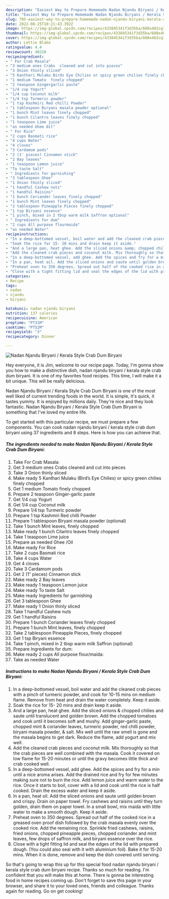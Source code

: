 ```yaml
---
description: "Easiest Way to Prepare Homemade Nadan Njandu Biryani / Kerala Style Crab Dum Biryani"
title: "Easiest Way to Prepare Homemade Nadan Njandu Biryani / Kerala Style Crab Dum Biryani"
slug: 705-easiest-way-to-prepare-homemade-nadan-njandu-biryani-kerala-style-crab-dum-biryani
date: 2022-08-25T10:21:43.392Z
image: https://img-global.cpcdn.com/recipes/433845341f3d35ba/680x482cq70/nadan-njandu-biryani-kerala-style-crab-dum-biryani-recipe-main-photo.jpg
thumbnail: https://img-global.cpcdn.com/recipes/433845341f3d35ba/680x482cq70/nadan-njandu-biryani-kerala-style-crab-dum-biryani-recipe-main-photo.jpg
cover: https://img-global.cpcdn.com/recipes/433845341f3d35ba/680x482cq70/nadan-njandu-biryani-kerala-style-crab-dum-biryani-recipe-main-photo.jpg
author: Lettie Blake
ratingvalue: 4.4
reviewcount: 40228
recipeingredient:
- " For Crab Masala"
- "3 medium ones Crabs  cleaned and cut into pieces"
- "3 Onion thinly sliced"
- "5 Kanthari Mulaku Birds Eye Chilies or spicy green chilies finely chopped"
- "1 medium Tomato  finely chopped"
- "2 teaspoon Gingergarlic paste"
- "1/4 cup Yogurt"
- "1/4 cup Coconut milk"
- "1/4 tsp Turmeric powder"
- "1 tsp Kashmiri Red chilli Powder"
- "1 tablespoon Biryani masala powder optional"
- "1 bunch Mint leaves finely chopped"
- "1 bunch Cilantro leaves finely chopped"
- "1 teaspoon Lime juice"
- "as needed Ghee Oil"
- " For Rice"
- "2 cups Basmati rice"
- "4 cups Water"
- "4 cloves"
- "3 Cardamom pods"
- "2 (1″ pieces) Cinnamon stick"
- "2 Bay leaves"
- "1 teaspoon Lemon juice"
- "To taste Salt"
- " Ingredients for garnishing"
- "3 tablespoon Ghee"
- "1 Onion thinly sliced"
- "1 handful Cashew nuts"
- "1 handful Raisins"
- "1 bunch Coriander leaves finely chopped"
- "1 bunch Mint leaves finely chopped"
- "2 tablespoon Pineapple Pieces finely chopped"
- "1 tsp Biryani essence"
- "1 pinch, mixed in 2 tbsp warm milk Saffron optional"
- " Ingredients for dum"
- "2 cups All purpose flourmaida"
- "as needed Water"
recipeinstructions:
- "In a deep-bottomed vessel, boil water and add the cleaned crab pieces with a pinch of turmeric powder, and cook for 10-15 mins on medium flame. Remove from heat and drain the water completely. Keep it aside."
- "Soak the rice for 15- 20 mins and drain keep it aside."
- "And a large pan, heat ghee. Add the sliced onions &amp; chopped chilies and saute until translucent and golden brown. Add the chopped tomatoes and cook until it becomes soft and mushy. Add ginger-garlic paste, chopped mint &amp; coriander leaves, turmeric powder, red chilli powder, biryani masala powder, &amp; salt. Mix well until the raw smell is gone and the masala begins to get dark. Reduce the flame, add yogurt and mix well."
- "Add the cleaned crab pieces and coconut milk. Mix thoroughly so that the crab pieces are well combined with the masala. Cook it covered on low flame for 15-20 minutes or until the gravy becomes little thick and crab cooked well."
- "In a deep-bottomed vessel, add ghee. Add the spices and fry for a min until a nice aroma arises. Add the drained rice and fry for few minutes making sure not to burn the rice. Add lemon juice and warm water to the rice. Once it starts to boil, cover with a lid and cook until the rice is half cooked. Drain the excess water and keep it aside."
- "In a pan, heat oil. Add the sliced onions and saute until golden brown and crispy. Drain on paper towel. Fry cashews and raisins until they turn golden, drain them on paper towel. In a small bowl, mix maida with little water to make a smooth dough. Keep it aside."
- "Preheat oven to 350 degrees. Spread out half of the cooked rice in a greased oven proof dish followed by the crab masala evenly over the cooked rice. Add the remaining rice. Sprinkle fried cashews, raisins, fried onions, chopped pineapple pieces, chopped coriander and mint leaves, few drops of saffron milk, and biryani essence over the rice."
- "Close with a tight fitting lid and seal the edges of the lid with prepared dough. (You could also seal with it with aluminium foil). Bake it for 15-20 mins. When it is done, remove and keep the dish covered until serving."
categories:
- Recipe
tags:
- nadan
- njandu
- biryani

katakunci: nadan njandu biryani 
nutrition: 137 calories
recipecuisine: American
preptime: "PT31M"
cooktime: "PT52M"
recipeyield: "3"
recipecategory: Dinner

---
```



![Nadan Njandu Biryani / Kerala Style Crab Dum Biryani](https://img-global.cpcdn.com/recipes/433845341f3d35ba/680x482cq70/nadan-njandu-biryani-kerala-style-crab-dum-biryani-recipe-main-photo.jpg)

Hey everyone, it is Jim, welcome to our recipe page. Today, I'm gonna show you how to make a distinctive dish, nadan njandu biryani / kerala style crab dum biryani. It is one of my favorites food recipes. This time, I will make it a bit unique. This will be really delicious.

Nadan Njandu Biryani / Kerala Style Crab Dum Biryani is one of the most well liked of current trending foods in the world. It is simple, it's quick, it tastes yummy. It is enjoyed by millions daily. They're nice and they look fantastic. Nadan Njandu Biryani / Kerala Style Crab Dum Biryani is something that I've loved my entire life.




To get started with this particular recipe, we must prepare a few components. You can cook nadan njandu biryani / kerala style crab dum biryani using 37 ingredients and 8 steps. Here is how you can achieve that.

<!--inarticleads1-->

##### The ingredients needed to make Nadan Njandu Biryani / Kerala Style Crab Dum Biryani:

1. Take  For Crab Masala:
1. Get 3 medium ones Crabs  cleaned and cut into pieces
1. Take 3 Onion thinly sliced
1. Make ready 5 Kanthari Mulaku (Bird’s Eye Chilies) or spicy green chilies finely chopped
1. Get 1 medium Tomato  finely chopped
1. Prepare 2 teaspoon Ginger-garlic paste
1. Get 1/4 cup Yogurt
1. Get 1/4 cup Coconut milk
1. Prepare 1/4 tsp Turmeric powder
1. Prepare 1 tsp Kashmiri Red chilli Powder
1. Prepare 1 tablespoon Biryani masala powder (optional)
1. Take 1 bunch Mint leaves, finely chopped
1. Make ready 1 bunch Cilantro leaves finely chopped
1. Take 1 teaspoon Lime juice
1. Prepare as needed Ghee /Oil
1. Make ready  For Rice
1. Take 2 cups Basmati rice
1. Take 4 cups Water
1. Get 4 cloves
1. Take 3 Cardamom pods
1. Get 2 (1″ pieces) Cinnamon stick
1. Make ready 2 Bay leaves
1. Make ready 1 teaspoon Lemon juice
1. Make ready To taste Salt
1. Make ready  Ingredients for garnishing
1. Get 3 tablespoon Ghee
1. Make ready 1 Onion thinly sliced
1. Take 1 handful Cashew nuts
1. Get 1 handful Raisins
1. Prepare 1 bunch Coriander leaves finely chopped
1. Prepare 1 bunch Mint leaves, finely chopped
1. Take 2 tablespoon Pineapple Pieces, finely chopped
1. Get 1 tsp Biryani essence
1. Take 1 pinch, mixed in 2 tbsp warm milk Saffron (optional)
1. Prepare  Ingredients for dum:
1. Make ready 2 cups All purpose flour/maida:
1. Take as needed Water




<!--inarticleads2-->

##### Instructions to make Nadan Njandu Biryani / Kerala Style Crab Dum Biryani:

1. In a deep-bottomed vessel, boil water and add the cleaned crab pieces with a pinch of turmeric powder, and cook for 10-15 mins on medium flame. Remove from heat and drain the water completely. Keep it aside.
1. Soak the rice for 15- 20 mins and drain keep it aside.
1. And a large pan, heat ghee. Add the sliced onions &amp; chopped chilies and saute until translucent and golden brown. Add the chopped tomatoes and cook until it becomes soft and mushy. Add ginger-garlic paste, chopped mint &amp; coriander leaves, turmeric powder, red chilli powder, biryani masala powder, &amp; salt. Mix well until the raw smell is gone and the masala begins to get dark. Reduce the flame, add yogurt and mix well.
1. Add the cleaned crab pieces and coconut milk. Mix thoroughly so that the crab pieces are well combined with the masala. Cook it covered on low flame for 15-20 minutes or until the gravy becomes little thick and crab cooked well.
1. In a deep-bottomed vessel, add ghee. Add the spices and fry for a min until a nice aroma arises. Add the drained rice and fry for few minutes making sure not to burn the rice. Add lemon juice and warm water to the rice. Once it starts to boil, cover with a lid and cook until the rice is half cooked. Drain the excess water and keep it aside.
1. In a pan, heat oil. Add the sliced onions and saute until golden brown and crispy. Drain on paper towel. Fry cashews and raisins until they turn golden, drain them on paper towel. In a small bowl, mix maida with little water to make a smooth dough. Keep it aside.
1. Preheat oven to 350 degrees. Spread out half of the cooked rice in a greased oven proof dish followed by the crab masala evenly over the cooked rice. Add the remaining rice. Sprinkle fried cashews, raisins, fried onions, chopped pineapple pieces, chopped coriander and mint leaves, few drops of saffron milk, and biryani essence over the rice.
1. Close with a tight fitting lid and seal the edges of the lid with prepared dough. (You could also seal with it with aluminium foil). Bake it for 15-20 mins. When it is done, remove and keep the dish covered until serving.




So that's going to wrap this up for this special food nadan njandu biryani / kerala style crab dum biryani recipe. Thanks so much for reading. I'm confident that you will make this at home. There is gonna be interesting food in home recipes coming up. Don't forget to save this page in your browser, and share it to your loved ones, friends and colleague. Thanks again for reading. Go on get cooking!
